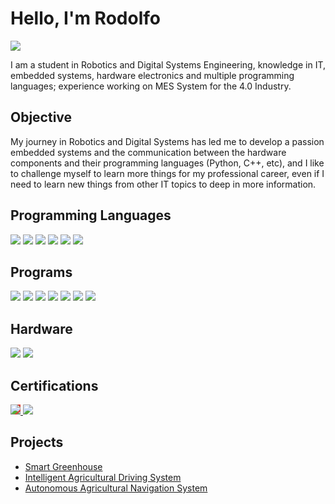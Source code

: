 # Hello, I'm Rodolfo
<a href="https://www.linkedin.com/in/rodolfo-hernandez-ibarra/"><img src="https://img.shields.io/badge/-LinkedIn-0072b1?&style=for-the-badge&logo=linkedin&logoColor=white" /></a>


I am a student in Robotics and Digital Systems Engineering, knowledge in IT, embedded systems, hardware electronics and multiple programming languages; experience working on MES System for the 4.0 Industry. 

## Objective

My journey in Robotics and Digital Systems has led me to develop a passion embedded systems and the communication between the hardware components and their programming languages (Python, C++, etc), and I like to challenge myself to learn more things for my professional career, even if I need to learn new things from other IT topics to deep in more information.


## Programming Languages
<div>
    <img src="https://img.shields.io/badge/-Python-3776AB?&style=for-the-badge&logo=Python&logoColor=white" />
    <img src="https://img.shields.io/badge/-Linux-FCC624?&style=for-the-badge&logo=Linux&logoColor=white" />
    <img src="https://img.shields.io/badge/-Embedded%20C/C++-blue?&style=for-the-badge&logo=C&logoColor=white" />
    <img src="https://img.shields.io/badge/-C/C++-00599C?&style=for-the-badge&logo=C%2B%2B&logoColor=white" />
    <img src="https://img.shields.io/badge/-SQL-CC2927?&style=for-the-badge&logo=database&logoColor=white" />
    <img src="https://img.shields.io/badge/-Embedded%20Linux-FCC624?&style=for-the-badge&logo=Linux&logoColor=white" />

</div>

## Programs
<div>
    <img src="https://img.shields.io/badge/-Matlab-0076A8?&style=for-the-badge&logo=Matlab&logoColor=white" />
    <img src="https://img.shields.io/badge/-GitHub-181717?&style=for-the-badge&logo=GitHub&logoColor=white" />
    <img src="https://img.shields.io/badge/-Git-F05032?&style=for-the-badge&logo=Git&logoColor=white" />
    <img src="https://img.shields.io/badge/-EasyEDA-20B2AA?&style=for-the-badge&logo=EasyEDA&logoColor=white" />
    <img src="https://img.shields.io/badge/-MES%20System-2E8B57?&style=for-the-badge&logo=server&logoColor=white" />
    <img src="https://img.shields.io/badge/-Power%20BI-F2C811?&style=for-the-badge&logo=Power%20BI&logoColor=black" />
    <img src="https://img.shields.io/badge/-Jira-0052CC?&style=for-the-badge&logo=jira&logoColor=white" />

</div>

## Hardware
<div>
    <img src="https://img.shields.io/badge/-Embedded%20Systems-4169E1?&style=for-the-badge&logo=microchip&logoColor=white" />
    <img src="https://img.shields.io/badge/-Electronics-FFD700?&style=for-the-badge&logo=resistor&logoColor=black" />

</div>

## Certifications
<div>
<a href="https://coursera.org/share/f7b91b0487a5de5cef84deda72ded78a" target="_blank">
  <img src="https://img.shields.io/badge/-Google_Cybersecurity-4285F4?style=for-the-badge&logo=google&logoColor=white" style="background-color: #DB4437; color: #F4B400; border-color: #0F9D58;" />
<a href="https://drive.google.com/file/d/176Ncp7LZNfdIbnJl10Tfub4T1cQs8CDN/view?usp=sharing" target="_blank">
  <img src="https://img.shields.io/badge/-TOEFL_iBT-800080?style=for-the-badge&logo=toefl&logoColor=white" />

</a>
</div>

## Projects
- <a href="https://github.com/Rodo3/Smart-Greenhouse">Smart Greenhouse</a>  
- <a href="https://github.com/Rodo3/Intelligent-Driving-System-for-Agricultural-Vehicles">Intelligent Agricultural Driving System</a>  
- <a href="https://github.com/Rodo3/Autonomous-Agricultural-Navigation-System">Autonomous Agricultural Navigation System</a>  

